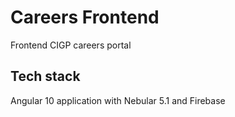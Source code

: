 # Careers Frontend

Frontend CIGP careers portal

## Tech stack

Angular 10 application with Nebular 5.1 and Firebase
